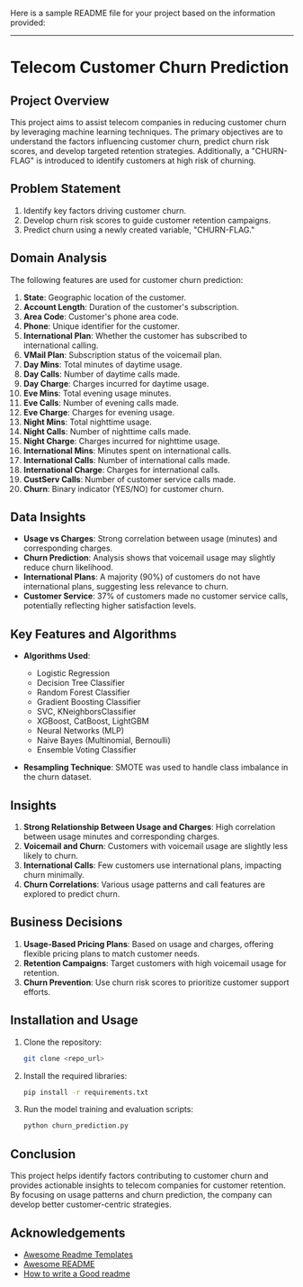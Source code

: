 
Here is a sample README file for your project based on the information provided:

---

# Telecom Customer Churn Prediction

## Project Overview

This project aims to assist telecom companies in reducing customer churn by leveraging machine learning techniques. The primary objectives are to understand the factors influencing customer churn, predict churn risk scores, and develop targeted retention strategies. Additionally, a "CHURN-FLAG" is introduced to identify customers at high risk of churning.

## Problem Statement

1. Identify key factors driving customer churn.
2. Develop churn risk scores to guide customer retention campaigns.
3. Predict churn using a newly created variable, "CHURN-FLAG."

## Domain Analysis

The following features are used for customer churn prediction:

1. **State**: Geographic location of the customer.
2. **Account Length**: Duration of the customer's subscription.
3. **Area Code**: Customer's phone area code.
4. **Phone**: Unique identifier for the customer.
5. **International Plan**: Whether the customer has subscribed to international calling.
6. **VMail Plan**: Subscription status of the voicemail plan.
7. **Day Mins**: Total minutes of daytime usage.
8. **Day Calls**: Number of daytime calls made.
9. **Day Charge**: Charges incurred for daytime usage.
10. **Eve Mins**: Total evening usage minutes.
11. **Eve Calls**: Number of evening calls made.
12. **Eve Charge**: Charges for evening usage.
13. **Night Mins**: Total nighttime usage.
14. **Night Calls**: Number of nighttime calls made.
15. **Night Charge**: Charges incurred for nighttime usage.
16. **International Mins**: Minutes spent on international calls.
17. **International Calls**: Number of international calls made.
18. **International Charge**: Charges for international calls.
19. **CustServ Calls**: Number of customer service calls made.
20. **Churn**: Binary indicator (YES/NO) for customer churn.

## Data Insights

- **Usage vs Charges**: Strong correlation between usage (minutes) and corresponding charges.
- **Churn Prediction**: Analysis shows that voicemail usage may slightly reduce churn likelihood.
- **International Plans**: A majority (90%) of customers do not have international plans, suggesting less relevance to churn.
- **Customer Service**: 37% of customers made no customer service calls, potentially reflecting higher satisfaction levels.

## Key Features and Algorithms

- **Algorithms Used**:
  - Logistic Regression
  - Decision Tree Classifier
  - Random Forest Classifier
  - Gradient Boosting Classifier
  - SVC, KNeighborsClassifier
  - XGBoost, CatBoost, LightGBM
  - Neural Networks (MLP)
  - Naive Bayes (Multinomial, Bernoulli)
  - Ensemble Voting Classifier

- **Resampling Technique**: SMOTE was used to handle class imbalance in the churn dataset.

## Insights

1. **Strong Relationship Between Usage and Charges**: High correlation between usage minutes and corresponding charges.
2. **Voicemail and Churn**: Customers with voicemail usage are slightly less likely to churn.
3. **International Calls**: Few customers use international plans, impacting churn minimally.
4. **Churn Correlations**: Various usage patterns and call features are explored to predict churn.

## Business Decisions

1. **Usage-Based Pricing Plans**: Based on usage and charges, offering flexible pricing plans to match customer needs.
2. **Retention Campaigns**: Target customers with high voicemail usage for retention.
3. **Churn Prevention**: Use churn risk scores to prioritize customer support efforts.

## Installation and Usage

1. Clone the repository:

   ```bash
   git clone <repo_url>
   ```

2. Install the required libraries:

   ```bash
   pip install -r requirements.txt
   ```

3. Run the model training and evaluation scripts:

   ```bash
   python churn_prediction.py
   ```

## Conclusion

This project helps identify factors contributing to customer churn and provides actionable insights to telecom companies for customer retention. By focusing on usage patterns and churn prediction, the company can develop better customer-centric strategies.

## Acknowledgements

 - [Awesome Readme Templates](https://awesomeopensource.com/project/elangosundar/awesome-README-templates)
 - [Awesome README](https://github.com/matiassingers/awesome-readme)
 - [How to write a Good readme](https://bulldogjob.com/news/449-how-to-write-a-good-readme-for-your-github-project)

